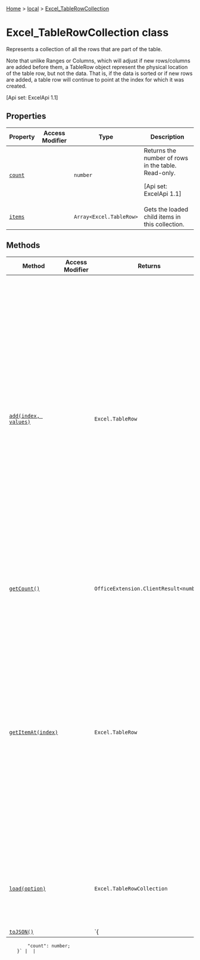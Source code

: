 [Home](./index) &gt; [local](local.md) &gt; [Excel\_TableRowCollection](local.excel_tablerowcollection.md)

# Excel\_TableRowCollection class

Represents a collection of all the rows that are part of the table. 

 Note that unlike Ranges or Columns, which will adjust if new rows/columns are added before them, a TableRow object represent the physical location of the table row, but not the data. That is, if the data is sorted or if new rows are added, a table row will continue to point at the index for which it was created. 

 \[Api set: ExcelApi 1.1\]

## Properties

|  Property | Access Modifier | Type | Description |
|  --- | --- | --- | --- |
|  [`count`](local.excel_tablerowcollection.count.md) |  | `number` | Returns the number of rows in the table. Read-only. <p/> \[Api set: ExcelApi 1.1\] |
|  [`items`](local.excel_tablerowcollection.items.md) |  | `Array<Excel.TableRow>` | Gets the loaded child items in this collection. |

## Methods

|  Method | Access Modifier | Returns | Description |
|  --- | --- | --- | --- |
|  [`add(index, values)`](local.excel_tablerowcollection.add.md) |  | `Excel.TableRow` | Adds one or more rows to the table. The return object will be the top of the newly added row(s). <p/> Note that unlike Ranges or Columns, which will adjust if new rows/columns are added before them, a TableRow object represent the physical location of the table row, but not the data. That is, if the data is sorted or if new rows are added, a table row will continue to point at the index for which it was created. <p/> \[Api set: ExcelApi 1.1 for adding a single row; 1.4 allows adding of multiple rows.\] |
|  [`getCount()`](local.excel_tablerowcollection.getcount.md) |  | `OfficeExtension.ClientResult<number>` | Gets the number of rows in the table. <p/> \[Api set: ExcelApi 1.4\] |
|  [`getItemAt(index)`](local.excel_tablerowcollection.getitemat.md) |  | `Excel.TableRow` | Gets a row based on its position in the collection. <p/> Note that unlike Ranges or Columns, which will adjust if new rows/columns are added before them, a TableRow object represent the physical location of the table row, but not the data. That is, if the data is sorted or if new rows are added, a table row will continue to point at the index for which it was created. <p/> \[Api set: ExcelApi 1.1\] |
|  [`load(option)`](local.excel_tablerowcollection.load.md) |  | `Excel.TableRowCollection` | Queues up a command to load the specified properties of the object. You must call "context.sync()" before reading the properties. |
|  [`toJSON()`](local.excel_tablerowcollection.tojson.md) |  | `{
            "count": number;
        }` |  |

